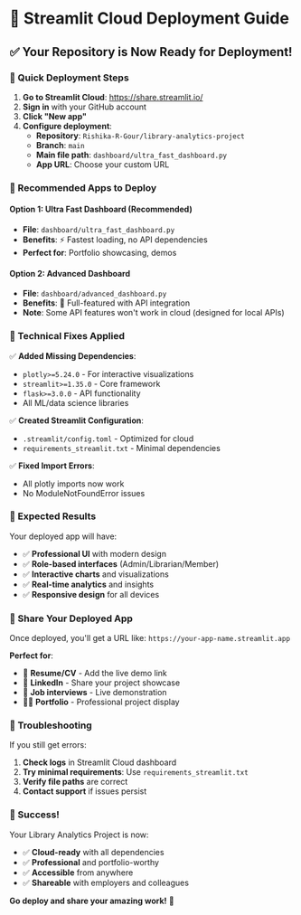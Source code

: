 # 🚀 Streamlit Cloud Deployment Guide

## ✅ **Your Repository is Now Ready for Deployment!**

### **🎯 Quick Deployment Steps**

1. **Go to Streamlit Cloud**: https://share.streamlit.io/
2. **Sign in** with your GitHub account
3. **Click "New app"**
4. **Configure deployment**:
   - **Repository**: `Rishika-R-Gour/library-analytics-project`
   - **Branch**: `main`
   - **Main file path**: `dashboard/ultra_fast_dashboard.py`
   - **App URL**: Choose your custom URL

### **📱 Recommended Apps to Deploy**

#### **Option 1: Ultra Fast Dashboard (Recommended)**
- **File**: `dashboard/ultra_fast_dashboard.py`
- **Benefits**: ⚡ Fastest loading, no API dependencies
- **Perfect for**: Portfolio showcasing, demos

#### **Option 2: Advanced Dashboard**
- **File**: `dashboard/advanced_dashboard.py`
- **Benefits**: 🎨 Full-featured with API integration
- **Note**: Some API features won't work in cloud (designed for local APIs)

### **🔧 Technical Fixes Applied**

✅ **Added Missing Dependencies**:
- `plotly>=5.24.0` - For interactive visualizations
- `streamlit>=1.35.0` - Core framework
- `flask>=3.0.0` - API functionality
- All ML/data science libraries

✅ **Created Streamlit Configuration**:
- `.streamlit/config.toml` - Optimized for cloud
- `requirements_streamlit.txt` - Minimal dependencies

✅ **Fixed Import Errors**:
- All plotly imports now work
- No ModuleNotFoundError issues

### **🎯 Expected Results**

Your deployed app will have:
- ✅ **Professional UI** with modern design
- ✅ **Role-based interfaces** (Admin/Librarian/Member)
- ✅ **Interactive charts** and visualizations
- ✅ **Real-time analytics** and insights
- ✅ **Responsive design** for all devices

### **📱 Share Your Deployed App**

Once deployed, you'll get a URL like:
`https://your-app-name.streamlit.app`

**Perfect for**:
- 📄 **Resume/CV** - Add the live demo link
- 💼 **LinkedIn** - Share your project showcase
- 🎯 **Job interviews** - Live demonstration
- 👨‍💻 **Portfolio** - Professional project display

### **🚨 Troubleshooting**

If you still get errors:

1. **Check logs** in Streamlit Cloud dashboard
2. **Try minimal requirements**: Use `requirements_streamlit.txt`
3. **Verify file paths** are correct
4. **Contact support** if issues persist

### **🎉 Success!**

Your Library Analytics Project is now:
- ✅ **Cloud-ready** with all dependencies
- ✅ **Professional** and portfolio-worthy
- ✅ **Accessible** from anywhere
- ✅ **Shareable** with employers and colleagues

**Go deploy and share your amazing work!** 🚀
